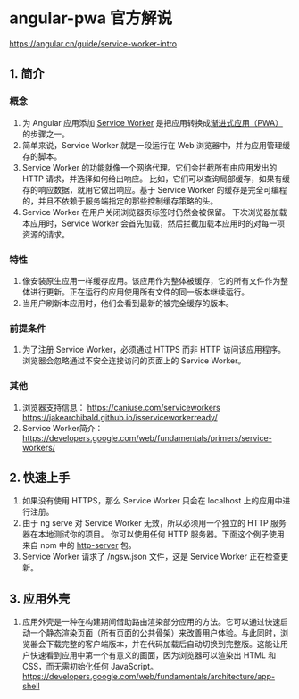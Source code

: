 # angular-pwa 官方解说  
https://angular.cn/guide/service-worker-intro
## 1. 简介
### 概念
1. 为 Angular 应用添加 [Service Worker](https://developer.mozilla.org/zh-CN/docs/Web/API/Service_Worker_API) 是把应用转换成[渐进式应用（PWA）](https://web.dev/progressive-web-apps/ "PWA")的步骤之一。  
2. 简单来说，Service Worker 就是一段运行在 Web 浏览器中，并为应用管理缓存的脚本。  
3. Service Worker 的功能就像一个网络代理。它们会拦截所有由应用发出的 HTTP 请求，并选择如何给出响应。 比如，它们可以查询局部缓存，如果有缓存的响应数据，就用它做出响应。基于 Service Worker 的缓存是完全可编程的，并且不依赖于服务端指定的那些控制缓存策略的头。  
4. Service Worker 在用户关闭浏览器页标签时仍然会被保留。 下次浏览器加载本应用时，Service Worker 会首先加载，然后拦截加载本应用时的对每一项资源的请求。
### 特性
1. 像安装原生应用一样缓存应用。该应用作为整体被缓存，它的所有文件作为整体进行更新。正在运行的应用使用所有文件的同一版本继续运行。  
2. 当用户刷新本应用时，他们会看到最新的被完全缓存的版本。
### 前提条件
1. 为了注册 Service Worker，必须通过 HTTPS 而非 HTTP 访问该应用程序。浏览器会忽略通过不安全连接访问的页面上的 Service Worker。
### 其他
1. 浏览器支持信息： https://caniuse.com/serviceworkers &nbsp;&nbsp; https://jakearchibald.github.io/isserviceworkerready/
3. Service Worker简介： https://developers.google.com/web/fundamentals/primers/service-workers/
## 2. 快速上手
1. 如果没有使用 HTTPS，那么 Service Worker 只会在 localhost 上的应用中进行注册。
2. 由于 ng serve 对 Service Worker 无效，所以必须用一个独立的 HTTP 服务器在本地测试你的项目。 你可以使用任何 HTTP 服务器。下面这个例子使用来自 npm 中的 [http-server](https://www.npmjs.com/package/http-server) 包。  
3. Service Worker 请求了 /ngsw.json 文件，这是 Service Worker 正在检查更新。
## 3. 应用外壳
1. 应用外壳是一种在构建期间借助路由渲染部分应用的方法。它可以通过快速启动一个静态渲染页面（所有页面的公共骨架）来改善用户体验。与此同时，浏览器会下载完整的客户端版本，并在代码加载后自动切换到完整版。这能让用户快速看到应用中第一个有意义的画面，因为浏览器可以渲染出 HTML 和 CSS，而无需初始化任何 JavaScript。 https://developers.google.com/web/fundamentals/architecture/app-shell
